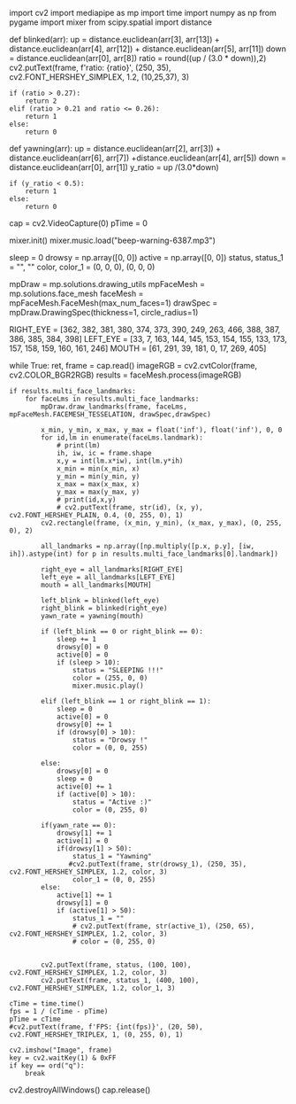 import cv2
import mediapipe as mp
import time
import numpy as np
from pygame import mixer
from scipy.spatial import distance

def blinked(arr):
    up = distance.euclidean(arr[3], arr[13]) + distance.euclidean(arr[4], arr[12]) + distance.euclidean(arr[5], arr[11])
    down = distance.euclidean(arr[0], arr[8])
    ratio = round((up / (3.0 * down)),2)
    cv2.putText(frame, f'ratio: {ratio}', (250, 35), cv2.FONT_HERSHEY_SIMPLEX, 1.2, (10,25,37), 3)

    if (ratio > 0.27):
        return 2
    elif (ratio > 0.21 and ratio <= 0.26):
        return 1
    else:
        return 0

def yawning(arr):
    up = distance.euclidean(arr[2], arr[3]) + distance.euclidean(arr[6], arr[7]) +distance.euclidean(arr[4], arr[5])
    down = distance.euclidean(arr[0], arr[1])
    y_ratio = up /(3.0*down)

    if (y_ratio < 0.5):
        return 1
    else:
        return 0



cap = cv2.VideoCapture(0)
pTime = 0

mixer.init()
mixer.music.load("beep-warning-6387.mp3")

sleep = 0
drowsy = np.array([0, 0])
active = np.array([0, 0])
status, status_1 = "", ""
color, color_1 = (0, 0, 0), (0, 0, 0)

mpDraw = mp.solutions.drawing_utils
mpFaceMesh = mp.solutions.face_mesh
faceMesh = mpFaceMesh.FaceMesh(max_num_faces=1)
drawSpec = mpDraw.DrawingSpec(thickness=1, circle_radius=1)

RIGHT_EYE = [362, 382, 381, 380, 374, 373, 390, 249, 263, 466, 388, 387, 386, 385, 384, 398]
LEFT_EYE = [33, 7, 163, 144, 145, 153, 154, 155, 133, 173, 157, 158, 159, 160, 161, 246]
MOUTH = [61, 291, 39, 181, 0, 17, 269, 405]

while True:
    ret, frame = cap.read()
    imageRGB = cv2.cvtColor(frame, cv2.COLOR_BGR2RGB)
    results = faceMesh.process(imageRGB)

    if results.multi_face_landmarks:
        for faceLms in results.multi_face_landmarks:
            mpDraw.draw_landmarks(frame, faceLms, mpFaceMesh.FACEMESH_TESSELATION, drawSpec,drawSpec)

            x_min, y_min, x_max, y_max = float('inf'), float('inf'), 0, 0
            for id,lm in enumerate(faceLms.landmark):
                # print(lm)
                ih, iw, ic = frame.shape
                x,y = int(lm.x*iw), int(lm.y*ih)
                x_min = min(x_min, x)
                y_min = min(y_min, y)
                x_max = max(x_max, x)
                y_max = max(y_max, y)
                # print(id,x,y)
                # cv2.putText(frame, str(id), (x, y), cv2.FONT_HERSHEY_PLAIN, 0.4, (0, 255, 0), 1)
            cv2.rectangle(frame, (x_min, y_min), (x_max, y_max), (0, 255, 0), 2)

            all_landmarks = np.array([np.multiply([p.x, p.y], [iw, ih]).astype(int) for p in results.multi_face_landmarks[0].landmark])

            right_eye = all_landmarks[RIGHT_EYE]
            left_eye = all_landmarks[LEFT_EYE]
            mouth = all_landmarks[MOUTH]

            left_blink = blinked(left_eye)
            right_blink = blinked(right_eye)
            yawn_rate = yawning(mouth)

            if (left_blink == 0 or right_blink == 0):
                sleep += 1
                drowsy[0] = 0
                active[0] = 0
                if (sleep > 10):
                    status = "SLEEPING !!!"
                    color = (255, 0, 0)
                    mixer.music.play()

            elif (left_blink == 1 or right_blink == 1):
                sleep = 0
                active[0] = 0
                drowsy[0] += 1
                if (drowsy[0] > 10):
                    status = "Drowsy !"
                    color = (0, 0, 255)

            else:
                drowsy[0] = 0
                sleep = 0
                active[0] += 1
                if (active[0] > 10):
                    status = "Active :)"
                    color = (0, 255, 0)

            if(yawn_rate == 0):
                drowsy[1] += 1
                active[1] = 0
                if(drowsy[1] > 50):
                    status_1 = "Yawning"
                   #cv2.putText(frame, str(drowsy_1), (250, 35), cv2.FONT_HERSHEY_SIMPLEX, 1.2, color, 3)
                    color_1 = (0, 0, 255)
            else:
                active[1] += 1
                drowsy[1] = 0
                if (active[1] > 50):
                    status_1 = ""
                    # cv2.putText(frame, str(active_1), (250, 65), cv2.FONT_HERSHEY_SIMPLEX, 1.2, color, 3)
                    # color = (0, 255, 0)


            cv2.putText(frame, status, (100, 100), cv2.FONT_HERSHEY_SIMPLEX, 1.2, color, 3)
            cv2.putText(frame, status_1, (400, 100), cv2.FONT_HERSHEY_SIMPLEX, 1.2, color_1, 3)

    cTime = time.time()
    fps = 1 / (cTime - pTime)
    pTime = cTime
    #cv2.putText(frame, f'FPS: {int(fps)}', (20, 50), cv2.FONT_HERSHEY_TRIPLEX, 1, (0, 255, 0), 1)

    cv2.imshow("Image", frame)
    key = cv2.waitKey(1) & 0xFF
    if key == ord("q"):
        break

cv2.destroyAllWindows()
cap.release()

